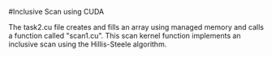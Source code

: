 #Inclusive Scan using CUDA

The task2.cu file creates and fills an array using managed memory and calls a function called "scan1.cu". This scan kernel function implements an inclusive scan using the 
Hillis-Steele algorithm.
